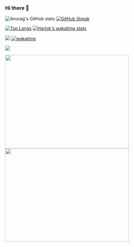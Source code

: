 ### Hi there 👋

![Anurag's GitHub stats](https://github-readme-stats.vercel.app/api?username=jabalpureishan&show_icons=true&theme=radical&rank_icon=github) [![GitHub Streak](https://streak-stats.demolab.com?user=jabalpureishan&theme=radical&card_width=440&type=png)](https://git.io/streak-stats)

[![Top Langs](https://github-readme-stats.vercel.app/api/top-langs/?username=jabalpureishan&layout=Demo&theme=radical)](https://github.com/anuraghazra/github-readme-stats)                     [![Harlok's wakatime stats](https://github-readme-stats.vercel.app/api/wakatime?username=jabalpureishan&layout=Demo&theme=radical)](https://github.com/anuraghazra/github-readme-stats)

![](https://komarev.com/ghpvc/?username=jabalpureishan&color=blueviolet)   [![wakatime](https://wakatime.com/badge/user/c70fdce2-c8bc-46cf-b8bf-035136cb4535.svg)](https://wakatime.com/@c70fdce2-c8bc-46cf-b8bf-035136cb4535)


<a href="https://wakatime.com"><img align="justify" src="https://wakatime.com/share/@jabalpureishan/62b14de3-85f8-4fb8-a8da-eec29bc26975.png"/></a>

<a href="https://wakatime.com"><img src="https://wakatime.com/share/@jabalpureishan/66c8ba49-7059-4da8-a49c-012da0255025.png" width="400" height="300" border="0" /></a> <a href="https://wakatime.com"><img src="https://wakatime.com/share/@jabalpureishan/6182d4ff-76bd-4330-9733-674b4bf89591.png" width="400" height="300" border="0" /></a>

<!--
**jabalpureishan/jabalpureishan** is a ✨ _special_ ✨ repository because its `README.md` (this file) appears on your GitHub profile.

Here are some ideas to get you started:

- 🔭 I’m currently working on ...
- 🌱 I’m currently learning ...
- 👯 I’m looking to collaborate on ...
- 🤔 I’m looking for help with ...
- 💬 Ask me about ...
- 📫 How to reach me: ...
- 😄 Pronouns: ...
- ⚡ Fun fact: ...
-->
